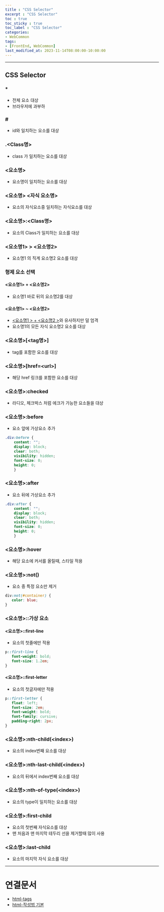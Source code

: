 ```yaml
---
title : "CSS Selector"
excerpt : "CSS Selector"
toc : true
toc_sticky : true
toc_label : "CSS Selector"
categories:
- WebCommon
tags:
- [FrontEnd, WebCommon]
last_modified_at: 2023-11-14T08:00:00-10:00:00
---
```

  
---
  
## CSS Selector
  
### \*
- 전체 요소 대상
- 브라우저에 과부하
  
### \#
- id와 일치하는 요소를 대상
  
### .\<Class명\>
- class 가 일치하는 요소를 대상
  
### \<요소명\>
- 요소명이 일치하는 요소를 대상
  
### \<요소명\> \<자식 요소명\>
- 요소의 자식요소중 일치하는 자식요소를 대상
  
### \<요소명\>:\<Class명\>
- 요소의 Class가 일치하는 요소를 대상
  
### \<요소명1\> \> \<요소명2\>
- 요소명1 의 직계 요소명2 요소를 대상
  
### 형제 요소 선택
  
#### \<요소명1\> + \<요소명2\>
- 요소명1 바로 뒤의 요소명2를 대상
  
#### \<요소명1\> ~ <요소명2>
- [<요소명1 > + <요소명2 >](#요소명1---요소명2-)와 유사하지만 덜 엄격
- 요소명1의 모든 자식 요소명2 요소를 대상
  
### \<요소명\>\[\<tag명>\]
- tag를 포함한 요소를 대상
  
### \<요소명\>\[href=\<url\>\]
- 해당 href 링크를 포함한 요소를 대상
  
### <요소명>:checked
- 라디오, 체크박스 처럼 에크가 가능한 요소들을 대상
  
### <요소명>:before
- 요소 앞에 가상요소 추가
  
```css
.div:before {
    content: "";
    display: block;
    clear: both;
    visibility: hidden;
    font-size: 0;
    height: 0;
    }
```
  
### <요소명>:after
- 요소 뒤에 가상요소 추가
  
```css
.div:after {
    content: "";
    display: block;
    clear: both;
    visibility: hidden;
    font-size: 0;
    height: 0;
    }
```
  
### <요소명>:hover
- 해당 요소에 커서를 올릴때, 스타일 적용
  
### <요소명>:not()
- 요소 중 특정 요소만 제거
  
```css
div:not(#container) {
   color: blue;
}
```
  
### <요소명>::가상 요소
  
#### <요소명>::first-line
- 요소의 첫줄에만 적용
  
```css
p::first-line {
   font-weight: bold;
   font-size: 1.2em;
}
```
  
#### <요소명>::first-letter
- 요소의 첫글자에만 적용
  
```css
p::first-letter {
   float: left;
   font-size: 2em;
   font-weight: bold;
   font-family: cursive;
   padding-right: 2px;
}
```
  
### <요소명>:nth-child(\<index\>)
- 요소의 index번째 요소를 대상
  
### <요소명>:nth-last-child(\<index\>)
- 요소의 뒤에서 index번째 요소를 대상
  
### <요소명>:nth-of-type(\<index\>)
- 요소의 type이 일치하는 요소를 대상
  
### <요소명>:first-child
- 요소의 첫번째 자식요소를 대상
- 맨 처음과 맨 마지막 테두리 선을 제거할때 많이 사용
  
### <요소명>:last-child
- 요소의 마지막 자식 요소를 대상

---
  
# 연결문서
- [html-tags](../../webcommon/webcommon-html-tags)
- [html-작성법 기본](../../webcommon/webcommon-html-작성법-기본)